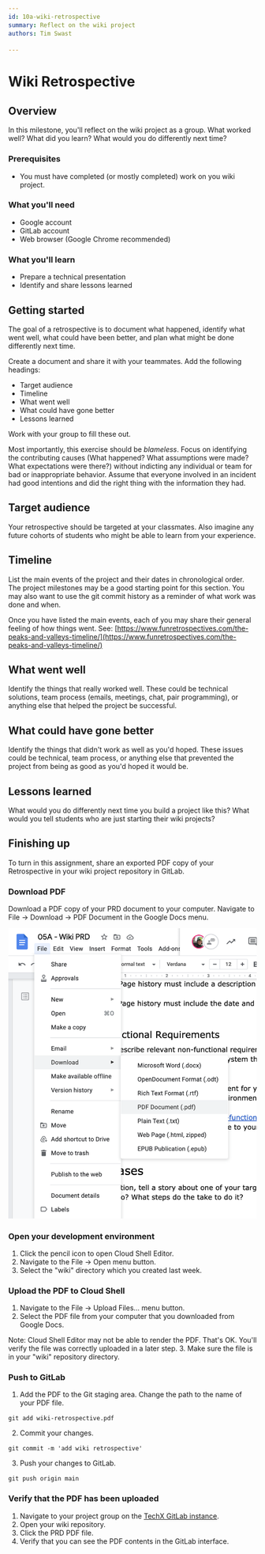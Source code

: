 ```yaml
---
id: 10a-wiki-retrospective
summary: Reflect on the wiki project
authors: Tim Swast

---
```


# Wiki Retrospective




## Overview



In this milestone, you'll reflect on the wiki project as a group. What worked well? What did you learn? What would you do differently next time?

### Prerequisites

* You must have completed (or mostly completed) work on you wiki project.

### What you'll need

* Google account
* GitLab account
* Web browser (Google Chrome recommended)

### What you'll learn

* Prepare a technical presentation
* Identify and share lessons learned


## Getting started



The goal of a retrospective is to document what happened, identify what went well, what could have been better, and plan what might be done differently next time.

Create a document and share it with your teammates. Add the following headings:

* Target audience
* Timeline
* What went well
* What could have gone better
* Lessons learned

Work with your group to fill these out.

Most importantly, this exercise should be *blameless*. Focus on identifying the contributing causes (What happened? What assumptions were made? What expectations were there?) without indicting any individual or team for bad or inappropriate behavior. Assume that everyone involved in an incident had good intentions and did the right thing with the information they had.


## Target audience



Your retrospective should be targeted at your classmates. Also imagine any future cohorts of students who might be able to learn from your experience.


## Timeline



List the main events of the project and their dates in chronological order. The project milestones may be a good starting point for this section. You may also want to use the git commit history as a reminder of what work was done and when.

Once you have listed the main events, each of you may share their general feeling of how things went. See:  [https://www.funretrospectives.com/the-peaks-and-valleys-timeline/](https://www.funretrospectives.com/the-peaks-and-valleys-timeline/)


## What went well



Identify the things that really worked well. These could be technical solutions, team process (emails, meetings, chat, pair programming), or anything else that helped the project be successful.


## What could have gone better



Identify the things that didn't work as well as you'd hoped. These issues could be technical, team process, or anything else that prevented the project from being as good as you'd hoped it would be.


## Lessons learned



What would you do differently next time you build a project like this? What would you tell students who are just starting their wiki projects?


## Finishing up



To turn in this assignment, share an exported PDF copy of your Retrospective in your wiki project repository in GitLab.

### Download PDF

Download a PDF copy of your PRD document to your computer. Navigate to File -> Download -> PDF Document in the Google Docs menu.

<img src="img/e67c08359651d159.png" alt="e67c08359651d159.png"  width="624.00" />

### Open your development environment

1. Click the pencil icon to open Cloud Shell Editor.
2. Navigate to the File -> Open menu button.
3. Select the "wiki" directory which you created last week.

### Upload the PDF to Cloud Shell

1. Navigate to the File -> Upload Files... menu button.
2. Select the PDF file from your computer that you downloaded from Google Docs.

Note: Cloud Shell Editor may not be able to render the PDF. That's OK. You'll verify the file was correctly uploaded in a later step.
3. Make sure the file is in your "wiki" repository directory.

### Push to GitLab

1. Add the PDF to the Git staging area. Change the path to the name of your PDF file.

```console
git add wiki-retrospective.pdf
```

2. Commit your changes.

```console
git commit -m 'add wiki retrospective'
```

3. Push your changes to GitLab.

```console
git push origin main
```

### Verify that the PDF has been uploaded

1. Navigate to your project group on the  [TechX GitLab instance](https://techx-gitlab.640k.net/).
2. Open your wiki repository.
3. Click the PRD PDF file.
4. Verify that you can see the PDF contents in the GitLab interface.


